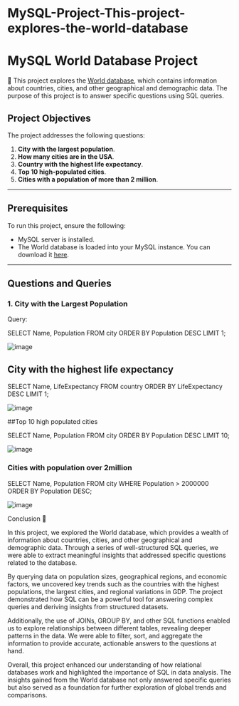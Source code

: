 # MySQL-Project-This-project-explores-the-world-database
# MySQL World Database Project

👏
This project explores the [World database](https://dev.mysql.com/doc/index-other.html), which contains information about countries, cities, and other geographical and demographic data. The purpose of this project is to answer specific questions using SQL queries.

## Project Objectives

The project addresses the following questions:
1. **City with the largest population**.
2. **How many cities are in the USA**.
3. **Country with the highest life expectancy**.
4. **Top 10 high-populated cities**.
5. **Cities with a population of more than 2 million**.

---

## Prerequisites

To run this project, ensure the following:
- MySQL server is installed.
- The World database is loaded into your MySQL instance. You can download it [here](https://dev.mysql.com/doc/index-other.html).

---

## Questions and Queries

### 1. **City with the Largest Population**
Query:

SELECT Name, Population 
FROM city 
ORDER BY Population DESC 
LIMIT 1;

![image](https://github.com/user-attachments/assets/a66f5e4b-b448-41e7-b06f-516bc9474371)

## City with the highest life expectancy
SELECT Name, LifeExpectancy 
FROM country 
ORDER BY LifeExpectancy DESC 
LIMIT 1;

![image](https://github.com/user-attachments/assets/965f9bd9-5fac-4a3f-b84f-714075063f68)

##Top 10 high populated cities

SELECT Name, Population 
FROM city 
ORDER BY Population DESC 
LIMIT 10;

![image](https://github.com/user-attachments/assets/2ec87c1c-0d4d-4482-ada0-0ce93215a7bc)


### Cities with population over 2million
SELECT Name, Population 
FROM city 
WHERE Population > 2000000 
ORDER BY Population DESC;

![image](https://github.com/user-attachments/assets/45ecff9f-62ff-4ed2-adff-7632f55e5545)

Conclusion 👏


In this project, we explored the World database, which provides a wealth of information about countries, cities, and other geographical and demographic data. Through a series of well-structured SQL queries, we were able to extract meaningful insights that addressed specific questions related to the database.

By querying data on population sizes, geographical regions, and economic factors, we uncovered key trends such as the countries with the highest populations, the largest cities, and regional variations in GDP. The project demonstrated how SQL can be a powerful tool for answering complex queries and deriving insights from structured datasets.

Additionally, the use of JOINs, GROUP BY, and other SQL functions enabled us to explore relationships between different tables, revealing deeper patterns in the data. We were able to filter, sort, and aggregate the information to provide accurate, actionable answers to the questions at hand.

Overall, this project enhanced our understanding of how relational databases work and highlighted the importance of SQL in data analysis. The insights gained from the World database not only answered specific queries but also served as a foundation for further exploration of global trends and comparisons.

